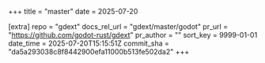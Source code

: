 +++
title = "master"
date = 2025-07-20

[extra]
repo = "gdext"
docs_rel_url = "gdext/master/godot"
pr_url = "https://github.com/godot-rust/gdext"
pr_author = ""
sort_key = 9999-01-01
date_time = 2025-07-20T15:15:51Z
commit_sha = "da5a293038c8f8442900efa11000b513fe502da2"
+++


